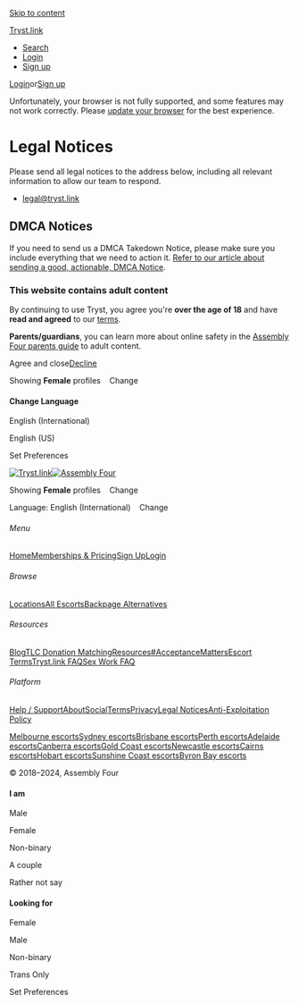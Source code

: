 [Skip to content](#main-content)

[Tryst.link](https://tryst.link/ "Tryst.link")

* [Search](https://tryst.link/search)
* [Login](https://app.tryst.link/log_in)
* [Sign up](https://app.tryst.link/sign_up)

[Login](https://app.tryst.link/log_in)or[Sign up](https://app.tryst.link/sign_up)

Unfortunately, your browser is not fully supported, and some features may not work correctly. Please [update your browser](https://browser-update.org/update-browser.html) for the best experience.

Legal Notices
=============

Please send all legal notices to the address below, including all relevant information to allow our team to respond.

* [legal@tryst.link](mailto:legal@tryst.link)

DMCA Notices
------------

If you need to send us a DMCA Takedown Notice, please make sure you include everything that we need to action it. [Refer to our article about sending a good, actionable, DMCA Notice](https://help.tryst.link/en-gb/14/137).

### This website contains adult content

By continuing to use Tryst, you agree you're **over the age of 18** and have **read and agreed** to our [terms](https://tryst.link/terms).

**Parents/guardians**, you can learn more about online safety in the [Assembly Four parents guide](https://assemblyfour.com/online-safety-guide) to adult content.

Agree and close[Decline](https://assemblyfour.com/)

Showing **Female** profiles    Change

#### Change Language

English (International)

English (US)

Set Preferences

[![Tryst.link](https://discovery.tryst.a4cdn.org/packs/media/images/logo-dark-8e6535aacea5e45e9daac8234c085b8f.svg)](https://tryst.link/ "Tryst Website")[![Assembly Four](https://discovery.tryst.a4cdn.org/packs/media/images/a4-project-7aa67929cda298dae2ec4df90b676eaa.svg)](https://assemblyfour.com/)

Showing **Female** profiles    Change

Language: English (International)    Change

###### Menu

[Home](https://tryst.link/)[Memberships & Pricing](https://tryst.link/memberships)[Sign Up](https://app.tryst.link/sign_up)[Login](https://app.tryst.link/log_in)

###### Browse

[Locations](https://tryst.link/locations)[All Escorts](https://tryst.link/escorts)[Backpage Alternatives](https://tryst.link/blog/best-backpage-alternatives-that-real-escorts-actually-use-written-by-an-escort/)

###### Resources

[Blog](https://tryst.link/blog/)[TLC Donation Matching](https://tryst.link/tlc-donation-matching)[Resources](https://tryst.link/blog/sex-work-resources/)[#AcceptanceMatters](https://tryst.link/blog/acceptance-matters/)[Escort Terms](https://tryst.link/blog/escort-terms-owo-fbsm-bbbj/)[Tryst.link FAQ](https://tryst.link/faq)[Sex Work FAQ](https://tryst.link/sex-work-faq)

###### Platform

[Help / Support](https://help.tryst.link/)[About](https://tryst.link/about)[Social](https://tryst.link/social)[Terms](https://tryst.link/terms)[Privacy](https://tryst.link/privacy)[Legal Notices](https://tryst.link/legal-notices)[Anti-Exploitation Policy](https://tryst.link/anti-exploitation)

[Melbourne escorts](https://tryst.link/au/escorts/victoria/melbourne)[Sydney escorts](https://tryst.link/au/escorts/new-south-wales/sydney)[Brisbane escorts](https://tryst.link/au/escorts/queensland/brisbane)[Perth escorts](https://tryst.link/au/escorts/western-australia/perth)[Adelaide escorts](https://tryst.link/au/escorts/south-australia/adelaide)[Canberra escorts](https://tryst.link/au/escorts/australian-capital-territory/canberra)[Gold Coast escorts](https://tryst.link/au/escorts/queensland/gold-coast)[Newcastle escorts](https://tryst.link/au/escorts/new-south-wales/newcastle)[Cairns escorts](https://tryst.link/au/escorts/queensland/cairns)[Hobart escorts](https://tryst.link/au/escorts/tasmania/hobart)[Sunshine Coast escorts](https://tryst.link/au/escorts/queensland/sunshine-coast)[Byron Bay escorts](https://tryst.link/au/escorts/new-south-wales/byron-bay)

© 2018–2024, Assembly Four

#### I am

Male

Female

Non-binary

A couple

Rather not say

#### Looking for

Female

Male

Non-binary

Trans Only

Set Preferences